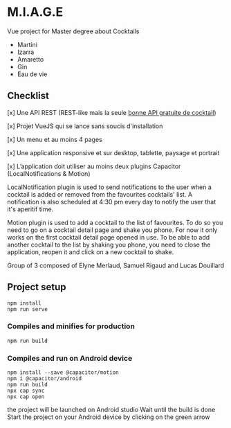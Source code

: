 # M.I.A.G.E

Vue project for Master degree about Cocktails

* Martini
* Izarra
* Amaretto
* Gin
* Eau de vie

## Checklist

[x] Une API REST (REST-like mais la seule [bonne API gratuite de cocktail](https://www.thecocktaildb.com/))

[x] Projet VueJS qui se lance sans soucis d'installation

[x] Un menu et au moins 4 pages

[x] Une application responsive et sur desktop, tablette, paysage et portrait

[x] L’application doit utiliser au moins deux plugins Capacitor (LocalNotifications & Motion)

LocalNotification plugin is used to send notifications to the user when a cocktail is added or removed from the favourites cocktails' list. A notification is also scheduled at 4:30 pm every day to notify the user that it's aperitif time.

Motion plugin is used to add a cocktail to the list of favourites. To do so you need to go on a cocktail detail page and shake you phone. For now it only works on the first cocktail detail page opened in use. To be able to add another cocktail to the list by shaking you phone, you need to close the application, reopen it and click on a new cocktail to shake.

Group of 3 composed of Elyne Merlaud, Samuel Rigaud and Lucas Douillard

## Project setup
```
npm install
npm run serve
```

### Compiles and minifies for production
```
npm run build
```

### Compiles and run on Android device
```
npm install --save @capacitor/motion
npm i @capacitor/android
npm run build
npx cap sync
npx cap open
```
the project will be launched on Android studio
Wait until the build is done
Start the project on your Android device by clicking on the green arrow
